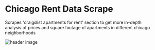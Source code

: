 # Chicago Rent Data Scrape
Scrapes 'craigslist apartments for rent' section to get more in-depth analysis of prices and square footage of apartments in different chicago neighborhoods 

![header image](https://github.com/ChristianVerdin/Chicago-Apt-Rent-Scrape/blob/master/Craigslist_Rental-Scraper.JPG?raw=True)



